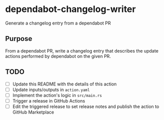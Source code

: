 # dependabot-changelog-writer

Generate a changelog entry from a dependabot PR

## Purpose

From a dependabot PR, write a changelog entry that describes the update actions performed by dependabot on the given PR.

## TODO

- [ ] Update this README with the details of this action
- [ ] Update inputs/outputs in `action.yaml`
- [ ] Implement the action's logic in `src/main.rs`
- [ ] Trigger a release in GitHub Actions
- [ ] Edit the triggered release to set release notes and publish the action to GitHub Marketplace
